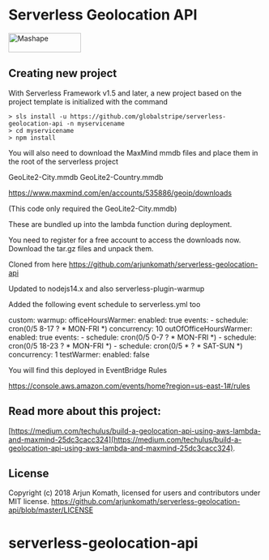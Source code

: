 # Serverless Geolocation API

<a href="https://market.mashape.com/arjunkomath/geo-location"><img src="https://d1g84eaw0qjo7s.cloudfront.net/images/badges/badge-icon-light-9e8eba63.png" width="143" height="38" alt="Mashape"></a>

## Creating new project

With Serverless Framework v1.5 and later, a new project based on the project template is initialized with the command

```
> sls install -u https://github.com/globalstripe/serverless-geolocation-api -n myservicename
> cd myservicename
> npm install
```

You will also need to download the MaxMind mmdb files and place them in the root of the serverless project

GeoLite2-City.mmdb
GeoLite2-Country.mmdb

https://www.maxmind.com/en/accounts/535886/geoip/downloads

(This code only required the GeoLite2-City.mmdb)

These are bundled up into the lambda function during deployment.

You need to register for a free account to access the downloads now.
Download the tar.gz files and unpack them.

Cloned from here https://github.com/arjunkomath/serverless-geolocation-api

Updated to nodejs14.x and also serverless-plugin-warmup

Added the following  event schedule to serverless.yml too

custom:
  warmup:
    officeHoursWarmer:
      enabled: true
      events:
        - schedule: cron(0/5 8-17 ? * MON-FRI *)
      concurrency: 10
    outOfOfficeHoursWarmer:
      enabled: true
      events:
        - schedule: cron(0/5 0-7 ? * MON-FRI *)
        - schedule: cron(0/5 18-23 ? * MON-FRI *)
        - schedule: cron(0/5 * ? * SAT-SUN *)
      concurrency: 1
    testWarmer:
      enabled: false

You will find this deployed in EventBridge Rules

https://console.aws.amazon.com/events/home?region=us-east-1#/rules

## Read more about this project:
[https://medium.com/techulus/build-a-geolocation-api-using-aws-lambda-and-maxmind-25dc3cacc324](https://medium.com/techulus/build-a-geolocation-api-using-aws-lambda-and-maxmind-25dc3cacc324).

## License

Copyright (c) 2018 Arjun Komath, licensed for users and contributors under MIT license.
https://github.com/arjunkomath/serverless-geolocation-api/blob/master/LICENSE
# serverless-geolocation-api
